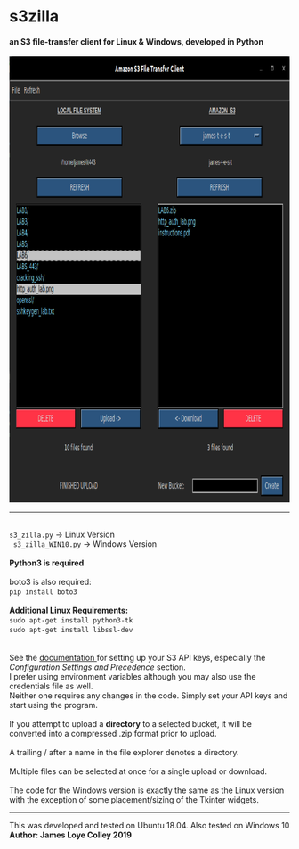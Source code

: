 # s3zilla
#### an S3 file-transfer client for Linux & Windows, developed in Python

<img src="https://github.com/rootVIII/s3zilla/blob/master/sc.png" alt="ex" height="800" width="950">
<hr>
<br>
<code>s3_zilla.py</code> -> Linux Version
<br>
<code> s3_zilla_WIN10.py</code>  -> Windows Version
<br><br>
<strong>Python3 is required</strong>
<br><br>
boto3 is also required:
<br>
<code>pip install boto3</code>
<br>
<br>
<strong>Additional Linux Requirements:</strong>
<br> 
<code>sudo apt-get install python3-tk</code>
<br>
<code>sudo apt-get install libssl-dev</code>
<br>
<br>
<br>
See the 
<a href="https://docs.aws.amazon.com/cli/latest/userguide/cli-chap-configure.html">
    documentation
</a>
for setting up your S3 API keys, especially the <i>Configuration Settings and Precedence</i> section.<br>
I prefer using environment variables although you may also use the credentials file as well.<br>
Neither one requires any changes in the code. Simply set your API keys and start using the program.
<br><br>
If you attempt to upload a <b>directory</b> to a selected bucket, it will
be converted into a compressed .zip format prior to upload.
<br><br>
A trailing / after a name in the file explorer denotes a directory.
<br><br>
Multiple files can be selected at once for a single upload or download.
<br><br>
The code for the Windows version is exactly the same as the Linux version with the exception of some
placement/sizing of the Tkinter widgets.
<hr>
This was developed and tested on Ubuntu 18.04. Also tested on Windows 10
<br>
<b>Author: James Loye Colley  2019</b>
